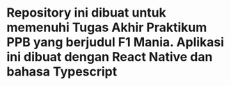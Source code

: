 # Repository ini dibuat untuk memenuhi Tugas Akhir Praktikum PPB yang berjudul F1 Mania. Aplikasi ini dibuat dengan React Native dan bahasa Typescript
